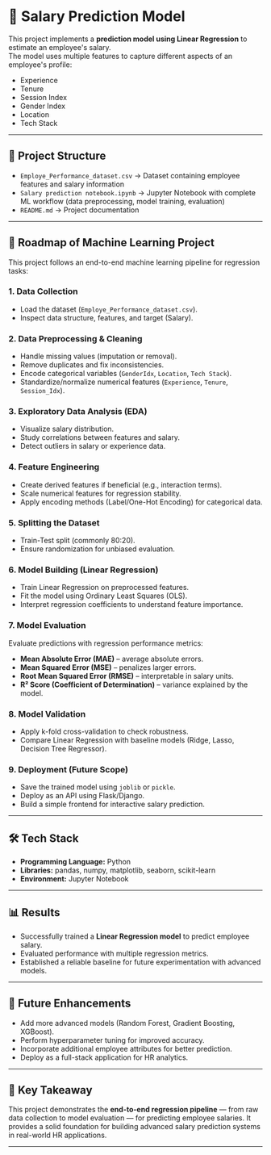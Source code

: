 # 💼 Salary Prediction Model

This project implements a **prediction model using Linear Regression** to estimate an employee's salary.  
The model uses multiple features to capture different aspects of an employee's profile:  

- Experience  
- Tenure  
- Session Index  
- Gender Index  
- Location  
- Tech Stack  

---

## 📂 Project Structure  

- `Employe_Performance_dataset.csv` → Dataset containing employee features and salary information  
- `Salary prediction notebook.ipynb` → Jupyter Notebook with complete ML workflow (data preprocessing, model training, evaluation)  
- `README.md` → Project documentation  

---

## 🚀 Roadmap of Machine Learning Project  

This project follows an end-to-end machine learning pipeline for regression tasks:  

### 1. **Data Collection**  
- Load the dataset (`Employe_Performance_dataset.csv`).  
- Inspect data structure, features, and target (Salary).  

### 2. **Data Preprocessing & Cleaning**  
- Handle missing values (imputation or removal).  
- Remove duplicates and fix inconsistencies.  
- Encode categorical variables (`GenderIdx`, `Location`, `Tech Stack`).  
- Standardize/normalize numerical features (`Experience`, `Tenure`, `Session_Idx`).  

### 3. **Exploratory Data Analysis (EDA)**  
- Visualize salary distribution.  
- Study correlations between features and salary.  
- Detect outliers in salary or experience data.  

### 4. **Feature Engineering**  
- Create derived features if beneficial (e.g., interaction terms).  
- Scale numerical features for regression stability.  
- Apply encoding methods (Label/One-Hot Encoding) for categorical data.  

### 5. **Splitting the Dataset**  
- Train-Test split (commonly 80:20).  
- Ensure randomization for unbiased evaluation.  

### 6. **Model Building (Linear Regression)**  
- Train Linear Regression on preprocessed features.  
- Fit the model using Ordinary Least Squares (OLS).  
- Interpret regression coefficients to understand feature importance.  

### 7. **Model Evaluation**  
Evaluate predictions with regression performance metrics:  
- **Mean Absolute Error (MAE)** – average absolute errors.  
- **Mean Squared Error (MSE)** – penalizes larger errors.  
- **Root Mean Squared Error (RMSE)** – interpretable in salary units.  
- **R² Score (Coefficient of Determination)** – variance explained by the model.  

### 8. **Model Validation**  
- Apply k-fold cross-validation to check robustness.  
- Compare Linear Regression with baseline models (Ridge, Lasso, Decision Tree Regressor).  

### 9. **Deployment (Future Scope)**  
- Save the trained model using `joblib` or `pickle`.  
- Deploy as an API using Flask/Django.  
- Build a simple frontend for interactive salary prediction.  

---

## 🛠️ Tech Stack  

- **Programming Language:** Python  
- **Libraries:** pandas, numpy, matplotlib, seaborn, scikit-learn  
- **Environment:** Jupyter Notebook  

---

## 📊 Results  

- Successfully trained a **Linear Regression model** to predict employee salary.  
- Evaluated performance with multiple regression metrics.  
- Established a reliable baseline for future experimentation with advanced models.  

---

## 🔮 Future Enhancements  

- Add more advanced models (Random Forest, Gradient Boosting, XGBoost).  
- Perform hyperparameter tuning for improved accuracy.  
- Incorporate additional employee attributes for better prediction.  
- Deploy as a full-stack application for HR analytics.  

---

## 📌 Key Takeaway  

This project demonstrates the **end-to-end regression pipeline** — from raw data collection to model evaluation — for predicting employee salaries. It provides a solid foundation for building advanced salary prediction systems in real-world HR applications.  

---
